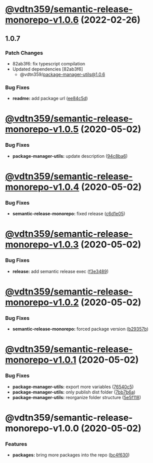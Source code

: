 # [@vdtn359/semantic-release-monorepo-v1.0.6](https://github.com/vdtn359/vdtn359-os/compare/@vdtn359/semantic-release-monorepo-v1.0.5...@vdtn359/semantic-release-monorepo-v1.0.6) (2022-02-26)

## 1.0.7

### Patch Changes

-   82ab3f6: fix typescript compilation
-   Updated dependencies [82ab3f6]
    -   @vdtn359/package-manager-utils@1.0.6

### Bug Fixes

-   **readme:** add package url ([ee84c5d](https://github.com/vdtn359/vdtn359-os/commit/ee84c5d486c4961277aca4b56c8f38ac63f0c349))

# [@vdtn359/semantic-release-monorepo-v1.0.5](https://github.com/vdtn359/vdtn359-os/compare/@vdtn359/semantic-release-monorepo-v1.0.4...@vdtn359/semantic-release-monorepo-v1.0.5) (2020-05-02)

### Bug Fixes

-   **package-manager-utils:** update description ([94c8ba6](https://github.com/vdtn359/vdtn359-os/commit/94c8ba623df40a7a5b0d87266d4ffc583076ba5e))

# [@vdtn359/semantic-release-monorepo-v1.0.4](https://github.com/vdtn359/vdtn359-os/compare/@vdtn359/semantic-release-monorepo-v1.0.3...@vdtn359/semantic-release-monorepo-v1.0.4) (2020-05-02)

### Bug Fixes

-   **semantic-release-monorepo:** fixed release ([c6d1e05](https://github.com/vdtn359/vdtn359-os/commit/c6d1e05abd142dbaea9a1e9f61de9dca0d06cf6c))

# [@vdtn359/semantic-release-monorepo-v1.0.3](https://github.com/vdtn359/vdtn359-os/compare/@vdtn359/semantic-release-monorepo-v1.0.2...@vdtn359/semantic-release-monorepo-v1.0.3) (2020-05-02)

### Bug Fixes

-   **release:** add semantic release exec ([f3e3489](https://github.com/vdtn359/vdtn359-os/commit/f3e34895fe09557939046d4b31e4aa59d67b97ed))

# [@vdtn359/semantic-release-monorepo-v1.0.2](https://github.com/vdtn359/vdtn359-os/compare/@vdtn359/semantic-release-monorepo-v1.0.1...@vdtn359/semantic-release-monorepo-v1.0.2) (2020-05-02)

### Bug Fixes

-   **semantic-release-monorepo:** forced package version ([b29357b](https://github.com/vdtn359/vdtn359-os/commit/b29357bf1a84f4f123b3b4e6dced68fd6a49b721))

# [@vdtn359/semantic-release-monorepo-v1.0.1](https://github.com/vdtn359/vdtn359-os/compare/@vdtn359/semantic-release-monorepo-v1.0.0...@vdtn359/semantic-release-monorepo-v1.0.1) (2020-05-02)

### Bug Fixes

-   **package-manager-utils:** export more variables ([76540c5](https://github.com/vdtn359/vdtn359-os/commit/76540c5d79a32cf9827216915871f9cc2cbe2603))
-   **package-manager-utils:** only publish dist folder ([7bb7b6a](https://github.com/vdtn359/vdtn359-os/commit/7bb7b6a7f4b039ed2efe968ddf7ea1564e1169b6))
-   **package-manager-utils:** reorganize folder structure ([5e5f118](https://github.com/vdtn359/vdtn359-os/commit/5e5f118b5fc62c99d5b6193ecaf6fc5b88ba5002))

# @vdtn359/semantic-release-monorepo-v1.0.0 (2020-05-02)

### Features

-   **packages:** bring more packages into the repo ([bc4f630](https://github.com/vdtn359/vdtn359-os/commit/bc4f6306538a5192ffb757b06c8cf9bf22d5e3bf))
